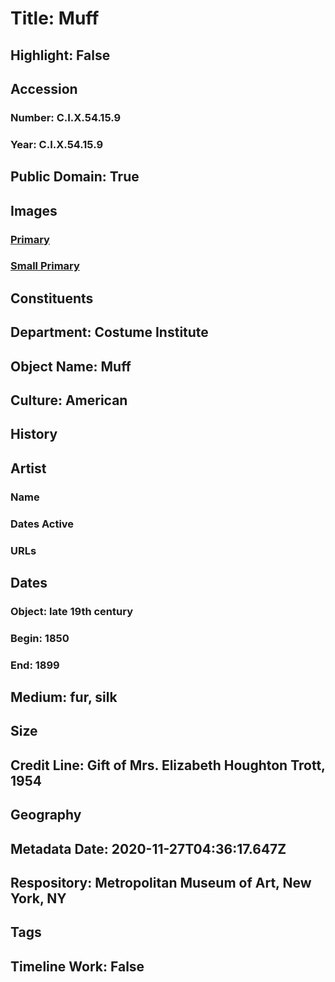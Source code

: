 # Title: Muff
## Highlight: False
## Accession
### Number: C.I.X.54.15.9
### Year: C.I.X.54.15.9
## Public Domain: True
## Images
### [Primary](https://images.metmuseum.org/CRDImages/ci/original/CIX54.15.9.jpg)
### [Small Primary](https://images.metmuseum.org/CRDImages/ci/web-large/CIX54.15.9.jpg)
## Constituents
## Department: Costume Institute
## Object Name: Muff
## Culture: American
## History
## Artist
### Name
### Dates Active
### URLs
## Dates
### Object: late 19th century
### Begin: 1850
### End: 1899
## Medium: fur, silk
## Size
## Credit Line: Gift of Mrs. Elizabeth Houghton Trott, 1954
## Geography
## Metadata Date: 2020-11-27T04:36:17.647Z
## Respository: Metropolitan Museum of Art, New York, NY
## Tags
## Timeline Work: False